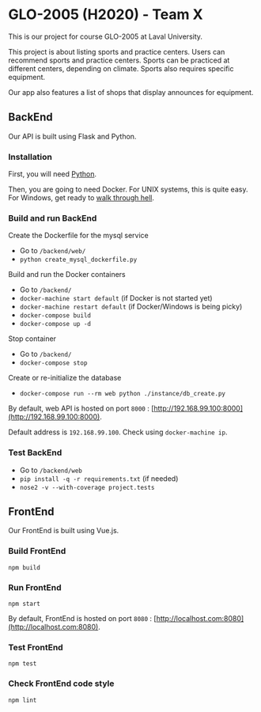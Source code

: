 # GLO-2005 (H2020) - Team X

This is our project for course GLO-2005 at Laval University.

This project is about listing sports and practice centers. Users can recommend sports and practice centers. Sports can be practiced at different centers, depending on climate. Sports also requires specific equipment.

Our app also features a list of shops that display announces for equipment.

## BackEnd

Our API is built using Flask and Python.

### Installation

First, you will need [Python](https://www.python.org/downloads/).

Then, you are going to need Docker. For UNIX systems, this is quite easy. For Windows, get ready to [walk through hell](https://docs.docker.com/docker-for-windows/install/).

### Build and run BackEnd

Create the Dockerfile for the mysql service

- Go to `/backend/web/`
- `python create_mysql_dockerfile.py`

Build and run the Docker containers

- Go to `/backend/`
- `docker-machine start default` (if Docker is not started yet)
- `docker-machine restart default` (if Docker/Windows is being picky)
- `docker-compose build`
- `docker-compose up -d`

Stop container

- Go to `/backend/`
- `docker-compose stop`

Create or re-initialize the database

- `docker-compose run --rm web python ./instance/db_create.py`

By default, web API is hosted on port `8000` : [http://192.168.99.100:8000](http://192.168.99.100:8000).

Default address is `192.168.99.100`. Check using `docker-machine ip`.

### Test BackEnd

- Go to `/backend/web`
- `pip install -q -r requirements.txt` (if needed)
- `nose2 -v --with-coverage project.tests`

## FrontEnd

Our FrontEnd is built using Vue.js.

### Build FrontEnd

`npm build`

### Run FrontEnd

`npm start`

By default, FrontEnd is hosted on port `8080` : [http://localhost.com:8080](http://localhost.com:8080).

### Test FrontEnd

`npm test`

### Check FrontEnd code style

`npm lint`
